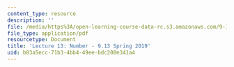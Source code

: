 ```yaml
---
content_type: resource
description: ''
file: /media/https%3A/open-learning-course-data-rc.s3.amazonaws.com/9-13-the-human-brain-spring-2019/b83a5ecc71b34bb449eebdc200e341a4_MIT9_13S19_L13.pdf
file_type: application/pdf
resourcetype: Document
title: 'Lecture 13: Number - 9.13 Spring 2019'
uid: b83a5ecc-71b3-4bb4-49ee-bdc200e341a4
---
```

